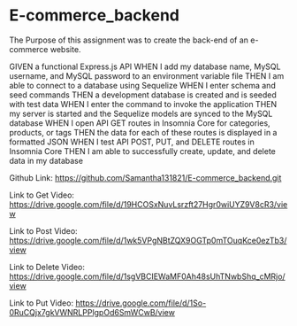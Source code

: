 # E-commerce_backend

The Purpose of this assignment was to create the back-end of an e-commerce website.

GIVEN a functional Express.js API
WHEN I add my database name, MySQL username, and MySQL password to an environment variable file
THEN I am able to connect to a database using Sequelize
WHEN I enter schema and seed commands
THEN a development database is created and is seeded with test data
WHEN I enter the command to invoke the application
THEN my server is started and the Sequelize models are synced to the MySQL database
WHEN I open API GET routes in Insomnia Core for categories, products, or tags
THEN the data for each of these routes is displayed in a formatted JSON
WHEN I test API POST, PUT, and DELETE routes in Insomnia Core
THEN I am able to successfully create, update, and delete data in my database


Github Link:
https://github.com/Samantha131821/E-commerce_backend.git


Link to Get Video:
https://drive.google.com/file/d/19HCOSxNuvLsrzft27Hgr0wiUYZ9V8cR3/view

Link to Post Video:
https://drive.google.com/file/d/1wk5VPgNBtZQX9OGTp0mTOuqKce0ezTb3/view

Link to Delete Video:
https://drive.google.com/file/d/1sgVBCIEWaMF0Ah48sUhTNwbShq_cMRjo/view

Link to Put Video:
https://drive.google.com/file/d/1So-0RuCQjx7gkVWNRLPPlgpOd6SmWCwB/view